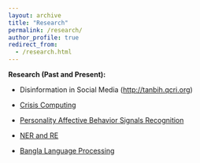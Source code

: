 ```yaml
---
layout: archive
title: "Research"
permalink: /research/
author_profile: true
redirect_from: 
  - /research.html
---
```


**Research (Past and Present):**

*   Disinformation in Social Media (http://tanbih.qcri.org)
    
*   [Crisis Computing](http://www.google.com/url?q=http%3A%2F%2Faidr.qcri.org&sa=D&sntz=1&usg=AFQjCNENzaIRFiFQsHHboawbKesDbl4dfQ)
    
*   [Personality Affective Behavior Signals Recognition](/site/firojalam/researcharea/emo-prs?authuser=0)
    
*   [NER and RE](/site/firojalam/researcharea/ner?authuser=0)
    
*   [Bangla Language Processing](/site/firojalam/researcharea/others?authuser=0)